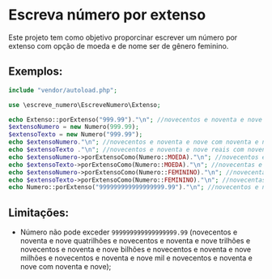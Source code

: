 # Escreva número por extenso
Este projeto tem como objetivo proporcinar escrever um número por extenso com opção de moeda e de nome ser de gênero feminino.

## Exemplos:

```php
include "vendor/autoload.php";

use \escreve_numero\EscreveNumero\Extenso;

echo Extenso::porExtenso("999.99")."\n"; //novecentos e noventa e nove com noventa e nove
$extensoNumero = new Numero(999.99);
$extensoTexto = new Numero("999.99");
echo $extensoNumero."\n"; //novecentos e noventa e nove com noventa e nove
echo $extensoTexto ."\n"; //novecentos e noventa e nove reais com noventa e nove centavos
echo $extensoNumero->porExtensoComo(Numero::MOEDA)."\n"; //novecentos e noventa e nove reais com noventa e nove centavos
echo $extensoTexto->porExtensoComo(Numero::MOEDA)."\n"; //novecentas e noventa e nove com noventa e nove
echo $extensoNumero->porExtensoComo(Numero::FEMININO)."\n"; //novecentas e noventa e nove com noventa e nove
echo $extensoTexto->porExtensoComo(Numero::FEMININO)."\n"; //novecentas e noventa e nove com noventa e nove
echo Numero::porExtenso("999999999999999999.99")."\n"; //novecentos e noventa e nove quatrilhões e novecentos e noventa e nove trilhões e novecentos e noventa e nove bilhões e novecentos e noventa e nove milhões e novecentos e noventa e nove mil e novecentos e noventa e nove com noventa e nove
```

## Limitações:

- Número não pode exceder `999999999999999999.99` (novecentos e noventa e nove quatrilhões e novecentos e noventa e nove trilhões e novecentos e noventa e nove bilhões e novecentos e noventa e nove milhões e novecentos e noventa e nove mil e novecentos e noventa e nove com noventa e nove);

